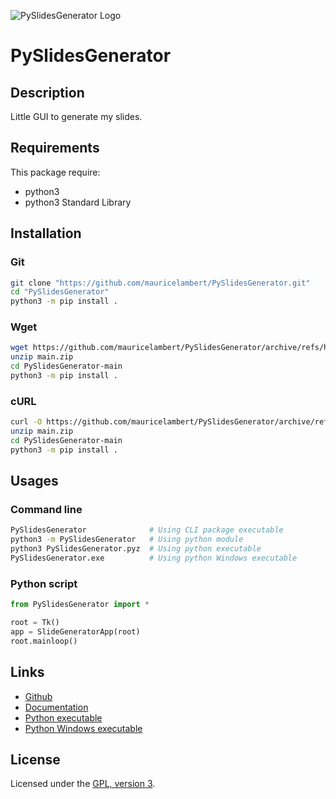 ![PySlidesGenerator Logo](https://mauricelambert.github.io/info/python/code/PySlidesGenerator_small.png "PySlidesGenerator logo")

# PySlidesGenerator

## Description

Little GUI to generate my slides.

## Requirements

This package require:

 - python3
 - python3 Standard Library

## Installation

### Git

```bash
git clone "https://github.com/mauricelambert/PySlidesGenerator.git"
cd "PySlidesGenerator"
python3 -m pip install .
```

### Wget

```bash
wget https://github.com/mauricelambert/PySlidesGenerator/archive/refs/heads/main.zip
unzip main.zip
cd PySlidesGenerator-main
python3 -m pip install .
```

### cURL

```bash
curl -O https://github.com/mauricelambert/PySlidesGenerator/archive/refs/heads/main.zip
unzip main.zip
cd PySlidesGenerator-main
python3 -m pip install .
```

## Usages

### Command line

```bash
PySlidesGenerator              # Using CLI package executable
python3 -m PySlidesGenerator   # Using python module
python3 PySlidesGenerator.pyz  # Using python executable
PySlidesGenerator.exe          # Using python Windows executable
```

### Python script

```python
from PySlidesGenerator import *

root = Tk()
app = SlideGeneratorApp(root)
root.mainloop()
```

## Links

 - [Github](https://github.com/mauricelambert/PySlidesGenerator)
 - [Documentation](https://mauricelambert.github.io/info/python/code/PySlidesGenerator.html)
 - [Python executable](https://mauricelambert.github.io/info/python/code/PySlidesGenerator.pyz)
 - [Python Windows executable](https://mauricelambert.github.io/info/python/code/PySlidesGenerator.exe)

## License

Licensed under the [GPL, version 3](https://www.gnu.org/licenses/).
